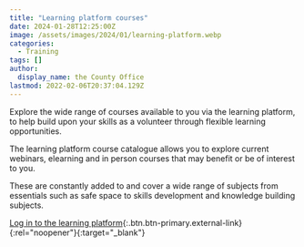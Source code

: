 ```yaml
---
title: "Learning platform courses"
date: 2024-01-28T12:25:00Z
image: /assets/images/2024/01/learning-platform.webp
categories:
  - Training
tags: []
author:
  display_name: the County Office
lastmod: 2022-02-06T20:37:04.129Z
---
```

Explore the wide range of courses available to you via the learning platform, to help build upon your skills as a volunteer through flexible learning opportunities.

The learning platform course catalogue allows you to explore current webinars, elearning and in person courses that may benefit or be of interest to you.

These are constantly added to and cover a wide range of subjects from essentials such as safe space to skills development and knowledge building subjects.

[Log in to the learning platform](https://learning.girlguiding.org.uk/login/index.php ){:.btn.btn-primary.external-link}{:rel="noopener"}{:target="_blank"}
